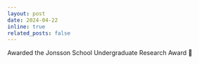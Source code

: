 ```yaml
---
layout: post
date: 2024-04-22
inline: true
related_posts: false
---
```


Awarded the Jonsson School Undergraduate Research Award 🏅
